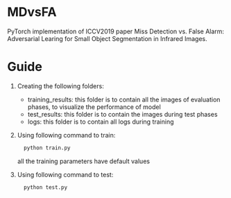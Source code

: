 # MDvsFA
PyTorch implementation of  ICCV2019 paper Miss Detection vs. False Alarm: Adversarial Learing for Small Object Segmentation in Infrared Images.

# Guide
1. Creating the following folders:
    - training_results: this folder is to contain all the images of evaluation phases, to visualize the performance of model
    - test_results: this folder is to contain the images during test phases
    - logs: this folder is to contain all logs during training
  
2. Using following command to train:
    ```python
      python train.py
    ```
    all the training parameters have default values
  
3. Using following command to test:
    ```python
      python test.py
    ```   
 
